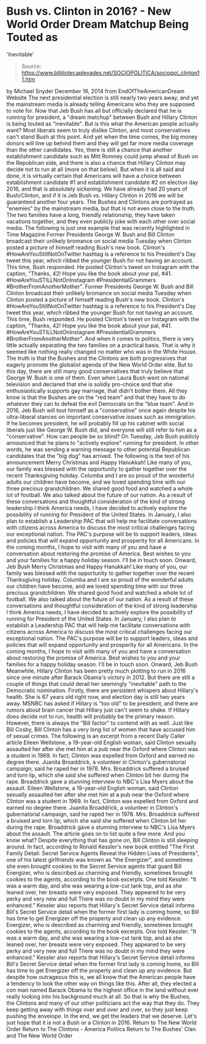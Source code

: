 # Bush vs. Clinton in 2016? - New World Order Dream Matchup Being Touted as 
'Inevitable'

> Source: https://www.bibliotecapleyades.net/SOCIOPOLITICA/sociopol_clinton11.htm

by Michael Snyder December 16, 2014
from EndOfTheAmericanDream Website
The next presidential election is still nearly two years away, and yet the mainstream media is already telling Americans who they are supposed to vote for.
Now that Jeb Bush has all but officially declared that he is running for president, a "dream matchup" between Bush and Hillary Clinton is being touted as "inevitable".
But is this what the American people actually want? Most liberals seem to truly dislike Clinton, and most conservatives can't stand Bush at this point. And yet when the time comes, the big money donors will line up behind them and they will get far more media coverage than the other candidates.
Yes, there is still a chance that another establishment candidate such as Mitt Romney could jump ahead of Bush on the Republican side, and there is also a chance that Hillary Clinton may decide not to run at all (more on that below).
But when it is all said and done, it is virtually certain that Americans will have a choice between establishment candidate #1 and establishment candidate #2 on election day 2016, and that is absolutely sickening.
We have already had 20 years of Bush/Clinton, and if it is Jeb Bush vs. Hillary Clinton in 2016 we will be guaranteed another four years.
The Bushes and Clintons are portrayed as "enemies" by the mainstream media, but that is not even close to the truth. The two families have a long, friendly relationship, they have taken vacations together, and they even publicly joke with each other over social media.
The following is just one example that was recently highlighted in Time Magazine
Former Presidents George W. Bush and Bill Clinton broadcast their unlikely bromance on social media Tuesday when Clinton posted a picture of himself reading Bush's new book. Clinton's #HowAreYouStillNotOnTwitter hashtag is a reference to his President's Day tweet this year, which ribbed the younger Bush for not having an account. This time, Bush responded. He posted Clinton's tweet on Instagram with the caption, "Thanks, 42! Hope you like the book about your pal, #41. #HowAreYouSTILLNotOnInstagram #PresidentialGrammers #BrotherFromAnotherMother".
Former Presidents George W. Bush and Bill Clinton broadcast their unlikely bromance on social media Tuesday when Clinton posted a picture of himself reading Bush's new book.
Clinton's #HowAreYouStillNotOnTwitter hashtag is a reference to his President's Day tweet this year, which ribbed the younger Bush for not having an account.
This time, Bush responded. He posted Clinton's tweet on Instagram with the caption, "Thanks, 42! Hope you like the book about your pal, #41. #HowAreYouSTILLNotOnInstagram #PresidentialGrammers #BrotherFromAnotherMother".
And when it comes to politics, there is very little actually separating the two families on a practical basis.
That is why it seemed like nothing really changed no matter who was in the White House. The truth is that the Bushes and the Clintons are both progressives that eagerly promote the globalist agenda of the New World Order elite.
But to this day, there are still many good conservatives that truly believe that George W. Bush is one of them.
Even when Laura Bush went on national television and declared that she is solidly pro-choice and that she enthusiastically supports gay marriage, that didn't bother them. All they know is that the Bushes are on the "red team" and that they have to do whatever they can to defeat the evil Democrats on the "blue team".
And in 2016, Jeb Bush will tout himself as a "conservative" once again despite his ultra-liberal stances on important conservative issues such as immigration. If he becomes president, he will probably fill up his cabinet with social liberals just like George W. Bush did, and everyone will still refer to him as a "conservative".
How can people be so blind?
On Tuesday, Jeb Bush publicly announced that he plans to "actively explore" running for president. In other words, he was sending a warning message to other potential Republican candidates that the "big dog" has arrived.
The following is the text of his announcement
Merry Christmas and Happy Hanukkah! Like many of you, our family was blessed with the opportunity to gather together over the recent Thanksgiving holiday. Columba and I are so proud of the wonderful adults our children have become, and we loved spending time with our three precious grandchildren. We shared good food and watched a whole lot of football. We also talked about the future of our nation. As a result of these conversations and thoughtful consideration of the kind of strong leadership I think America needs, I have decided to actively explore the possibility of running for President of the United States. In January, I also plan to establish a Leadership PAC that will help me facilitate conversations with citizens across America to discuss the most critical challenges facing our exceptional nation. The PAC's purpose will be to support leaders, ideas and policies that will expand opportunity and prosperity for all Americans. In the coming months, I hope to visit with many of you and have a conversation about restoring the promise of America. Best wishes to you and your families for a happy holiday season. I'll be in touch soon. Onward, Jeb Bush
Merry Christmas and Happy Hanukkah!
Like many of you, our family was blessed with the opportunity to gather together over the recent Thanksgiving holiday.
Columba and I are so proud of the wonderful adults our children have become, and we loved spending time with our three precious grandchildren.
We shared good food and watched a whole lot of football.
We also talked about the future of our nation. As a result of these conversations and thoughtful consideration of the kind of strong leadership I think America needs, I have decided to actively explore the possibility of running for President of the United States.
In January, I also plan to establish a Leadership PAC that will help me facilitate conversations with citizens across America to discuss the most critical challenges facing our exceptional nation. The PAC's purpose will be to support leaders, ideas and policies that will expand opportunity and prosperity for all Americans.
In the coming months, I hope to visit with many of you and have a conversation about restoring the promise of America.
Best wishes to you and your families for a happy holiday season. I'll be in touch soon.
Onward,
Jeb Bush
Meanwhile, Hillary Clinton has been pretty much plotting to run in 2016 since one minute after Barack Obama's victory in 2012.
But there are still a couple of things that could derail her seemingly "inevitable" path to the Democratic nomination.
Firstly, there are persistent whispers about Hillary's health. She is 67 years old right now, and election day is still two years away. MSNBC has asked if Hillary is "too old" to be president, and there are rumors about brain cancer that Hillary just can't seem to shake.
If Hillary does decide not to run, health will probably be the primary reason.
However, there is always the "Bill factor" to contend with as well. Just like Bill Cosby, Bill Clinton has a very long list of women that have accused him of sexual crimes.
The following is an excerpt from a recent Daily Caller article
Eileen Wellstone, a 19-year-old English woman, said Clinton sexually assaulted her after she met him at a pub near the Oxford where Clinton was a student in 1969. In fact, Clinton was expelled from Oxford and earned no degree there. Juanita Broaddrick, a volunteer in Clinton's gubernatorial campaign, said he raped her in 1978. Mrs. Broaddrick suffered a bruised and torn lip, which she said she suffered when Clinton bit her during the rape. Broaddrick gave a stunning interview to NBC's Lisa Myers about the assault.
Eileen Wellstone, a 19-year-old English woman, said Clinton sexually assaulted her after she met him at a pub near the Oxford where Clinton was a student in 1969. In fact, Clinton was expelled from Oxford and earned no degree there.
Juanita Broaddrick, a volunteer in Clinton's gubernatorial campaign, said he raped her in 1978. Mrs. Broaddrick suffered a bruised and torn lip, which she said she suffered when Clinton bit her during the rape. Broaddrick gave a stunning interview to NBC's Lisa Myers about the assault.
The article goes on to list quite a few more.
And you know what? Despite everything that has gone on, Bill Clinton is still sleeping around.
In fact, according to Ronald Kessler's new book entitled "The First Family Detail: Secret Service Agents Reveal the Hidden Lives of Presidents", one of his latest girlfriends was known as "the Energizer", and sometimes she even brought cookies to the Secret Service agents that guard Bill
Energizer, who is described as charming and friendly, sometimes brought cookies to the agents, according to the book excerpts. One told Kessler: "It was a warm day, and she was wearing a low-cut tank top, and as she leaned over, her breasts were very exposed. They appeared to be very perky and very new and full There was no doubt in my mind they were enhanced." Kessler also reports that Hillary's Secret Service detail informs Bill's Secret Service detail when the former first lady is coming home, so Bill has time to get Energizer off the property and clean up any evidence.
Energizer, who is described as charming and friendly, sometimes brought cookies to the agents, according to the book excerpts.
One told Kessler:
"It was a warm day, and she was wearing a low-cut tank top, and as she leaned over, her breasts were very exposed. They appeared to be very perky and very new and full There was no doubt in my mind they were enhanced."
Kessler also reports that Hillary's Secret Service detail informs Bill's Secret Service detail when the former first lady is coming home, so Bill has time to get Energizer off the property and clean up any evidence.
But despite how outrageous this is, we all know that the American people have a tendency to look the other way on things like this.
After all, they elected a con man named Barack Obama to the highest office in the land without ever really looking into his background much at all.
So that is why the Bushes, the Clintons and many of our other politicians act the way that they do. They keep getting away with things over and over and over, so they just keep pushing the envelope.
In the end, we get the leaders that we deserve.
Let's just hope that it is not a Bush or a Clinton in 2016.
Return to The New World Order
Return to The Clintons - America Politics
Return to The Bushes' Clan and The New World Order

